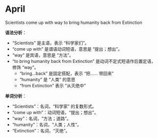# April

Scientists come up with way to bring humanity back from Extinction

**语法分析**：

- “Scientists” 是主语，表示 “科学家们”。
- “come up with” 是谓语动词短语，意思是 “提出；想出”。
- “way” 是宾语，意思是 “方法”。
- “to bring humanity back from Extinction” 是动词不定式短语作后置定语，修饰 “way”。
    - “bring...back” 是固定搭配，表示 “把…… 带回来”
    - “humanity” 是 “人类” 的意思
    - “from Extinction” 表示 “从灭绝中”

**单词分析**：

- “Scientists”：名词，“科学家” 的复数形式。
- “come up with”：动词短语，“提出；想出”。
- “way”：名词，“方法；道路”。
- “humanity”：名词，“人类；人性”。
- “Extinction”：名词，“灭绝”。